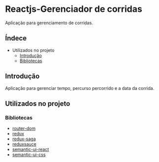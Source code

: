 # Reactjs-Gerenciador de corridas

Aplicação para gerenciamento de corridas.


## Índece

* Utilizados no projeto
  * [Introdução](#Introdução)
  * [Bibliotecas](#Bibliotecas)

## Introdução

Aplicação para gerenciar tempo, percurso percorrido e a data da corrida. 

## Utilizados no projeto

### Bibliotecas
* [router-dom](https://www.npmjs.com/package/react-router-dom)
* [redux](https://redux.js.org/introduction/installation)
* [redux-saga](https://redux-saga.js.org/docs/introduction/BeginnerTutorial.html)
* [reduxsauce](https://www.npmjs.com/package/reduxsauce)    
* [semantic-ui-react](https://www.npmjs.com/package/semantic-ui-react) 
* [semantic-ui-css](https://www.npmjs.com/package/semantic-ui-css) 
